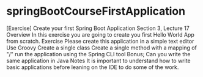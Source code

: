 # springBootCourseFirstApplication
[Exercise] Create your first Spring Boot Application Section 3, Lecture 17 Overview  In this exercise you are going to create you first Hello World App from scratch.  Exercise  Please create this application in a simple text editor Use Groovy Create a single class Create a single method with a mapping of "/" run the application using the Spring CLI tool Bonus; Can you write the same application in Java Notes  It is important to understand how to write basic applications before leaning on the IDE to do some of the work.
